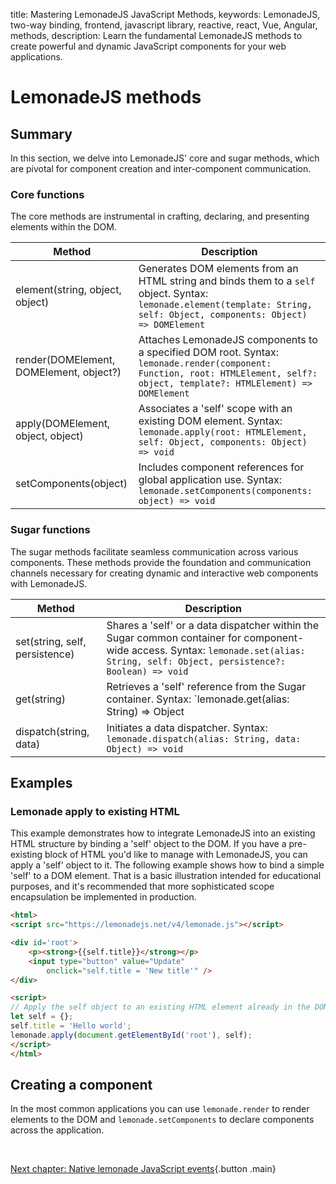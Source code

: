 title: Mastering LemonadeJS JavaScript Methods,
keywords: LemonadeJS, two-way binding, frontend, javascript library, reactive, react, Vue, Angular, methods,
description: Learn the fundamental LemonadeJS methods to create powerful and dynamic JavaScript components for your web applications.

LemonadeJS methods
==================

Summary
-------

In this section, we delve into LemonadeJS' core and sugar methods, which are pivotal for component creation and inter-component communication.  

### Core functions

The core methods are instrumental in crafting, declaring, and presenting elements within the DOM. 

| Method | Description                                                                                                                                                                    |
| --- |--------------------------------------------------------------------------------------------------------------------------------------------------------------------------------|
| element(string, object, object) | Generates DOM elements from an HTML string and binds them to a `self` object. Syntax: `lemonade.element(template: String, self: Object, components: Object) => DOMElement`     |
| render(DOMElement, DOMElement, object?) | Attaches LemonadeJS components to a specified DOM root. Syntax: `lemonade.render(component: Function, root: HTMLElement, self?: object, template?: HTMLElement) => DOMElement` |
| apply(DOMElement, object, object) | Associates a 'self' scope with an existing DOM element. Syntax: `lemonade.apply(root: HTMLElement, self: Object, components: Object) => void` |
| setComponents(object) | Includes component references for global application use. Syntax: `lemonade.setComponents(components: object) => void`                                                         |


### Sugar functions

The sugar methods facilitate seamless communication across various components. These methods provide the foundation and communication channels necessary for creating dynamic and interactive web components with LemonadeJS.

| Method | Description |
| --- | --- |
| set(string, self, persistence) | Shares a 'self' or a data dispatcher within the Sugar common container for component-wide access. Syntax: `lemonade.set(alias: String, self: Object, persistence?: Boolean) => void` |
| get(string) | Retrieves a 'self' reference from the Sugar container. Syntax: `lemonade.get(alias: String) => Object | Function` |
| dispatch(string, data) | Initiates a data dispatcher. Syntax: `lemonade.dispatch(alias: String, data: Object) => void` |

 
## Examples

### Lemonade apply to existing HTML

This example demonstrates how to integrate LemonadeJS into an existing HTML structure by binding a 'self' object to the DOM. If you have a pre-existing block of HTML you'd like to manage with LemonadeJS, you can apply a 'self' object to it. The following example shows how to bind a simple 'self' to a DOM element. That is a basic illustration intended for educational purposes, and it's recommended that more sophisticated scope encapsulation be implemented in production.

```html
<html>
<script src="https://lemonadejs.net/v4/lemonade.js"></script>

<div id='root'>
    <p><strong>{{self.title}}</strong></p>
    <input type="button" value="Update"
        onclick="self.title = 'New title'" />
</div>

<script>
// Apply the self object to an existing HTML element already in the DOM
let self = {};
self.title = 'Hello world';
lemonade.apply(document.getElementById('root'), self);
</script>
</html>
```

  

Creating a component
----------

In the most common applications you can use `lemonade.render` to render elements to the DOM and `lemonade.setComponents` to declare components across the application.   

&nbsp;

[Next chapter: Native lemonade JavaScript events](/docs/events){.button .main}

